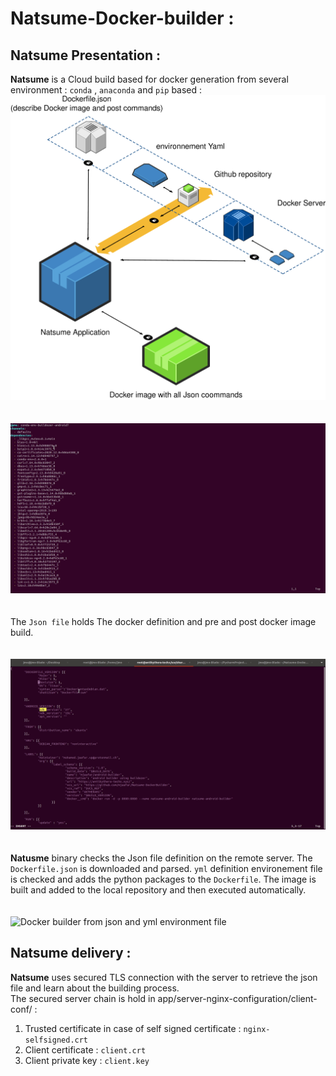 # Natsume-Docker-builder :

## Natsume Presentation  :
__Natsume__ is a Cloud build based for docker generation from several environment : `conda` , `anaconda` and `pip` based :
![Docker Chart](media/Natsume_chart.png)
<br/>
<br/>
<br/>
![Docker builder from json and yml environment file ](media/environmentyml.gif)
<br/>
<br/>
<br/>
The `Json file` holds The docker definition and pre and post docker image build.
<br/>
<br/>
<br/>
![Json environment file](media/json.gif)
<br/>
<br/>
<br/>
__Natusme__ binary checks the Json file definition on the remote server.
The `Dockerfile.json` is downloaded and parsed. `yml` definition environement file is checked and adds the python packages to the `Dockerfile`.
The image is built and added to the local repository and then executed automatically.
<br/>
<br/>
<br/>
![Docker builder from json and yml environment file ](media/out.gif)

## Natsume delivery :
__Natsume__ uses secured TLS connection with the server to retrieve the json file and learn about the building process.
<br/>
The secured server chain is hold in app/server-nginx-configuration/client-conf/ :
<br/>
1) Trusted certificate in case of self signed certificate : `nginx-selfsigned.crt`
2) Client certificate : `client.crt`
3) Client private key : `client.key`
